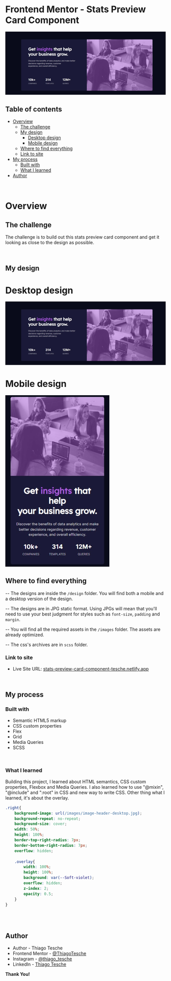 # Frontend Mentor - Stats Preview Card Component

![Design preview for the stats preview card component](./design/my-design-desktop.jpg)

## Table of contents

- [Overview](#overview)
  - [The challenge](#the-challenge)
  - [My design](#my-design)
    - [Desktop design](#desktop-desing)
    - [Mobile design](#mobile-design)
  - [Where to find everything](#where-to-find-everything)
  - [Link to site](#link-to-site)
- [My process](#my-process)
  - [Built with](#built-with)
  - [What I learned](#what-i-learned)
- [Author](#author)

<br>

# Overview

## The challenge

The challenge is to build out this stats preview card component and get it looking as close to the design as possible.

<br>

## My design

# Desktop design

![](./design/my-design-desktop.jpg)

# Mobile design

![](./design/my-design-mobile.jpg)

## Where to find everything

-- The designs are inside the `/design` folder. You will find both a mobile and a desktop version of the design. 

-- The designs are in JPG static format. Using JPGs will mean that you'll need to use your best judgment for styles such as `font-size`, `padding` and `margin`. 

-- You will find all the required assets in the `/images` folder. The assets are already optimized.

-- The css's archives are in `scss` folder.

### Link to site

- Live Site URL: [stats-preview-card-component-tesche.netlify.app](https://stats-preview-card-component-tesche.netlify.app/)

<br>

## My process

### Built with

- Semantic HTML5 markup
- CSS custom properties
- Flex
- Grid
- Media Queries
- SCSS

<br>

### What I learned

Building this project, I learned about HTML semantics, CSS custom properties, Flexbox and Media Queries. I also learned how to use "@mixin", "@include" and ":root" in CSS and new way to write CSS. Other thing what I learned, it's about the overlay.  

```css
.right{
    background-image: url(/images/image-header-desktop.jpg);
    background-repeat: no-repeat;
    background-size: cover;
    width: 50%;
    height: 100%;
    border-top-right-radius: 7px;
    border-bottom-right-radius: 7px;
    overflow: hidden;

    .overlay{
        width: 100%;
        height: 100%;
        background: var(--Soft-violet);
        overflow: hidden;
        z-index: 2;
        opacity: 0.5;
    }
}
```
<br>

<br>

## Author

- Author - Thiago Tesche
- Frontend Mentor - [@ThiagoTesche](https://www.frontendmentor.io/profile/ThiagoTesche)
- Instagram - [@thiago_tesche](https://www.instagram.com/thiago_tesche/)
- LinkedIn - [Thiago Tesche](https://www.linkedin.com/in/thiago-tesche-996b52213/)


<strong>Thank You!</strong>